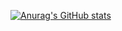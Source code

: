 [![Anurag's GitHub stats](https://github-readme-stats.vercel.app/api?username=Shrooxie)](https://github.com/Shrooxie/github-readme-stats)

